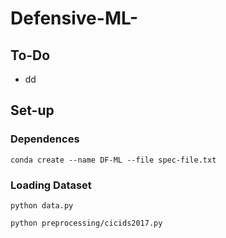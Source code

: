 # Defensive-ML-

## To-Do
* dd



## Set-up
### Dependences
``conda create --name DF-ML --file spec-file.txt``

### Loading Dataset
``python data.py``

``python preprocessing/cicids2017.py``